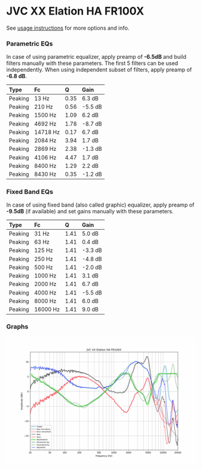 # JVC XX Elation HA FR100X
See [usage instructions](https://github.com/jaakkopasanen/AutoEq#usage) for more options and info.

### Parametric EQs
In case of using parametric equalizer, apply preamp of **-6.5dB** and build filters manually
with these parameters. The first 5 filters can be used independently.
When using independent subset of filters, apply preamp of **-6.8 dB**.

| Type    | Fc       |    Q | Gain    |
|:--------|:---------|:-----|:--------|
| Peaking | 13 Hz    | 0.35 | 6.3 dB  |
| Peaking | 210 Hz   | 0.56 | -5.5 dB |
| Peaking | 1500 Hz  | 1.09 | 6.2 dB  |
| Peaking | 4692 Hz  | 1.78 | -8.7 dB |
| Peaking | 14718 Hz | 0.17 | 6.7 dB  |
| Peaking | 2084 Hz  | 3.94 | 1.7 dB  |
| Peaking | 2869 Hz  | 2.38 | -1.3 dB |
| Peaking | 4106 Hz  | 4.47 | 1.7 dB  |
| Peaking | 8400 Hz  | 1.29 | 2.2 dB  |
| Peaking | 8430 Hz  | 0.35 | -1.2 dB |

### Fixed Band EQs
In case of using fixed band (also called graphic) equalizer, apply preamp of **-9.5dB**
(if available) and set gains manually with these parameters.

| Type    | Fc       |    Q | Gain    |
|:--------|:---------|:-----|:--------|
| Peaking | 31 Hz    | 1.41 | 5.0 dB  |
| Peaking | 63 Hz    | 1.41 | 0.4 dB  |
| Peaking | 125 Hz   | 1.41 | -3.3 dB |
| Peaking | 250 Hz   | 1.41 | -4.8 dB |
| Peaking | 500 Hz   | 1.41 | -2.0 dB |
| Peaking | 1000 Hz  | 1.41 | 3.1 dB  |
| Peaking | 2000 Hz  | 1.41 | 6.7 dB  |
| Peaking | 4000 Hz  | 1.41 | -5.5 dB |
| Peaking | 8000 Hz  | 1.41 | 6.0 dB  |
| Peaking | 16000 Hz | 1.41 | 9.0 dB  |

### Graphs
![](./JVC%20XX%20Elation%20HA%20FR100X.png)